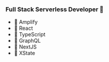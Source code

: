 ### Full Stack Serverless Developer 👋

- 💬 Amplify
- 💬 React
- 💬 TypeScript
- 💬 GraphQL
- 💬 NextJS
- 💬 XState

<!--
**DaveHudson/DaveHudson** is a ✨ _special_ ✨ repository because its `README.md` (this file) appears on your GitHub profile.

Here are some ideas to get you started:

- 🔭 I’m currently working on ...
- 🌱 I’m currently learning ...
- 👯 I’m looking to collaborate on ...
- 🤔 I’m looking for help with ...
- 💬 Ask me about ...
- 📫 How to reach me: ...
- 😄 Pronouns: ...
- ⚡ Fun fact: ...
-->
